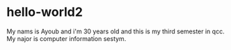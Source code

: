 # hello-world2

My nams is Ayoub and i'm 30 years old and this is my third semester in qcc. My najor is computer information sestym.
